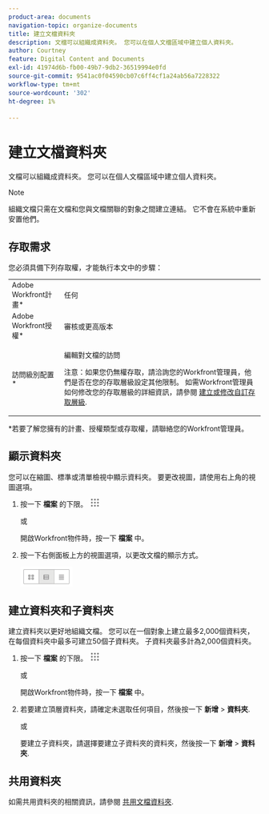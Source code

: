 ```yaml
---
product-area: documents
navigation-topic: organize-documents
title: 建立文檔資料夾
description: 文檔可以組織成資料夾。 您可以在個人文檔區域中建立個人資料夾。
author: Courtney
feature: Digital Content and Documents
exl-id: 41974d6b-fb00-49b7-9db2-36519994e0fd
source-git-commit: 9541ac0f04590cb07c6ff4cf1a24ab56a7228322
workflow-type: tm+mt
source-wordcount: '302'
ht-degree: 1%

---
```


# 建立文檔資料夾

文檔可以組織成資料夾。 您可以在個人文檔區域中建立個人資料夾。

>[!NOTE]
>
>組織文檔只需在文檔和您與文檔關聯的對象之間建立連結。 它不會在系統中重新安置他們。

## 存取需求

您必須具備下列存取權，才能執行本文中的步驟：

<table style="table-layout:auto"> 
 <col> 
 <col> 
 <tbody> 
  <tr> 
   <td role="rowheader">Adobe Workfront計畫*</td> 
   <td> <p>任何</p> </td> 
  </tr> 
  <tr> 
   <td role="rowheader">Adobe Workfront授權*</td> 
   <td> <p>審核或更高版本</p> </td> 
  </tr> 
  <tr> 
   <td role="rowheader">訪問級別配置*</td> 
   <td> <p>編輯對文檔的訪問</p> <p>注意：如果您仍無權存取，請洽詢您的Workfront管理員，他們是否在您的存取層級設定其他限制。 如需Workfront管理員如何修改您的存取層級的詳細資訊，請參閱 <a href="../../administration-and-setup/add-users/configure-and-grant-access/create-modify-access-levels.md" class="MCXref xref">建立或修改自訂存取層級</a>.</p> </td> 
  </tr> 
 </tbody> 
</table>

&#42;若要了解您擁有的計畫、授權類型或存取權，請聯絡您的Workfront管理員。

## 顯示資料夾

您可以在縮圖、標準或清單檢視中顯示資料夾。 要更改視圖，請使用右上角的視圖選項。

1. 按一下 **檔案** 的下限。 ![](assets/main-menu-icon.png)

   或

   開啟Workfront物件時，按一下 **檔案** 中。

1. 按一下右側面板上方的視圖選項，以更改文檔的顯示方式。

   ![](assets/screenshot-2016-07-07-12.46.54.png)

## 建立資料夾和子資料夾

建立資料夾以更好地組織文檔。 您可以在一個對象上建立最多2,000個資料夾，在每個資料夾中最多可建立50個子資料夾。 子資料夾最多計為2,000個資料夾。

1. 按一下 **檔案** 的下限。 ![](assets/main-menu-icon.png)

   或

   開啟Workfront物件時，按一下 **檔案** 中。

1. 若要建立頂層資料夾，請確定未選取任何項目，然後按一下 **新增** > **資料夾**.

   或

   要建立子資料夾，請選擇要建立子資料夾的資料夾，然後按一下 **新增** > **資料夾**.

## 共用資料夾

如需共用資料夾的相關資訊，請參閱 [共用文檔資料夾](../../workfront-basics/grant-and-request-access-to-objects/share-a-document-folder.md).
